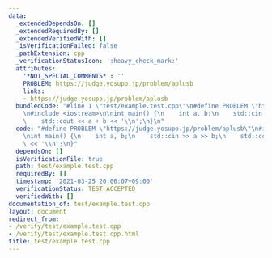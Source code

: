 ```yaml
---
data:
  _extendedDependsOn: []
  _extendedRequiredBy: []
  _extendedVerifiedWith: []
  _isVerificationFailed: false
  _pathExtension: cpp
  _verificationStatusIcon: ':heavy_check_mark:'
  attributes:
    '*NOT_SPECIAL_COMMENTS*': ''
    PROBLEM: https://judge.yosupo.jp/problem/aplusb
    links:
    - https://judge.yosupo.jp/problem/aplusb
  bundledCode: "#line 1 \"test/example.test.cpp\"\n#define PROBLEM \"https://judge.yosupo.jp/problem/aplusb\"\
    \n#include <iostream>\n\nint main() {\n    int a, b;\n    std::cin >> a >> b;\n\
    \    std::cout << a + b << '\\n';\n}\n"
  code: "#define PROBLEM \"https://judge.yosupo.jp/problem/aplusb\"\n#include <iostream>\n\
    \nint main() {\n    int a, b;\n    std::cin >> a >> b;\n    std::cout << a + b\
    \ << '\\n';\n}"
  dependsOn: []
  isVerificationFile: true
  path: test/example.test.cpp
  requiredBy: []
  timestamp: '2021-03-25 20:06:07+09:00'
  verificationStatus: TEST_ACCEPTED
  verifiedWith: []
documentation_of: test/example.test.cpp
layout: document
redirect_from:
- /verify/test/example.test.cpp
- /verify/test/example.test.cpp.html
title: test/example.test.cpp
---
```

